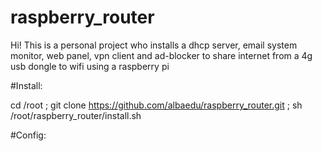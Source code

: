 # raspberry_router

Hi! This is a personal project who installs a dhcp server, email system monitor, web panel, vpn client and ad-blocker to share internet from a 4g usb dongle to wifi using a raspberry pi

#Install:

cd /root ; git clone https://github.com/albaedu/raspberry_router.git ; sh /root/raspberry_router/install.sh

#Config:
